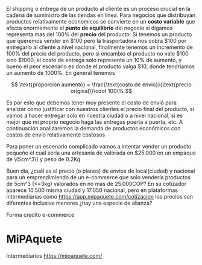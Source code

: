 
El shipping o entrega de un producto al cliente es un proceso crucial en la cadena de suministro de las tiendas en línea. Para negocios que distribuyan productos relativamente economicos se convierte en un **costo variable** que afecta enormemente el **punto de equilibrio** del negocio si digamos representa mas del 100% del **precio** del producto: Si tenemos un producto que queremos vender en $100 pero la trasportadora nos cobra $100 por entregarlo al cliente a nivel nacional, finalmente tenemos un incremento de 100% del precio del producto, pero si encambio el producto no vale $100 sino $1000, el costo de entrega solo representa un 10% de aumento, y bueno el peor escenario es donde el producto valga $10, donde tendriamos un aumento de 1000%. En general tenemos

$$
\text{proporción aumento} = \frac{\text{costo de envio}}{\text{precio original}}\cdot 100\%
$$

Es por esto que debemos tener muy presente el costo de envió para analizar como justificar con nuestros clientes el precio final del producto, si vamos a hacer entregar solo en nuestra ciudad o a nivel nacional, si es mejor que mi proprio negocio haga las entregas puerta a puerta, etc. A continuación analizaremos la demanda de productos económicos con costos de envío relativamente costosos

Para poner un escenario complicado vamos a intentar vender un producto pequeño el cual sería una artesanía de valorada en $25.000 en un empaque de \\(5cm^3\\) y peso de 0.2Kg

Buen día, ¿cuál es el precio (o planes) de envios de local(ciudad) y nacional para un emprendimiendo de un e-commerce que solo vendería productos de 5cm^3 (<=3kg) valorados en no mas de 25.000COP? En su cotizador aparece 10.500 misma ciudad y 17.050 nacional, pero en plataformas intermediarias como https://app.mipaquete.com/cotizacion los precios son diferentes inclusive menores ¿hay una especie de alianza?

Forma credito e-commerce

# MiPAquete
Intermediarios
https://mipaquete.com/